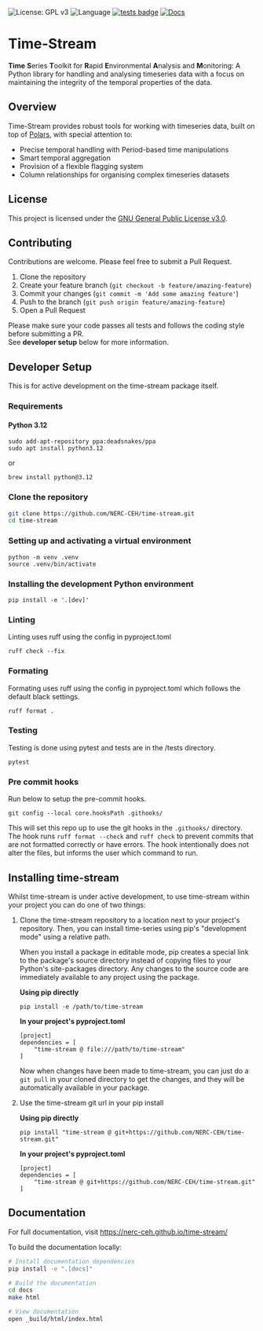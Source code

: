 ![License: GPL v3](https://img.shields.io/badge/License-GPLv3-blue.svg)
![Language](https://img.shields.io/github/languages/top/NERC-CEH/time-stream)
[![tests badge](https://github.com/NERC-CEH/time-stream/actions/workflows/pipeline.yml/badge.svg)](https://github.com/NERC-CEH/time-stream/actions)
[![Docs](https://img.shields.io/badge/docs-%F0%9F%93%9A%20online-blue)](https://nerc-ceh.github.io/time-stream)

# Time-Stream
**Time** **S**eries **T**oolkit for **R**apid **E**nvironmental **A**nalysis and **M**onitoring: A Python library 
for handling and analysing timeseries data with a focus on maintaining the integrity of the temporal properties of the 
data. 

## Overview

Time-Stream provides robust tools for working with timeseries data, built on top of [Polars](https://pola.rs/), 
with special attention to:

- Precise temporal handling with Period-based time manipulations
- Smart temporal aggregation
- Provision of a flexible flagging system
- Column relationships for organising complex timeseries datasets

## License

This project is licensed under the [GNU General Public License v3.0](LICENSE).

## Contributing

Contributions are welcome. Please feel free to submit a Pull Request.

1. Clone the repository
2. Create your feature branch (`git checkout -b feature/amazing-feature`)
3. Commit your changes (`git commit -m 'Add some amazing feature'`)
4. Push to the branch (`git push origin feature/amazing-feature`)
5. Open a Pull Request

Please make sure your code passes all tests and follows the coding style before submitting a PR.  
See **developer setup** below for more information.

## Developer Setup

This is for active development on the time-stream package itself. 

### Requirements

#### Python 3.12
```commandline
sudo add-apt-repository ppa:deadsnakes/ppa
sudo apt install python3.12
```
or
```commandline
brew install python@3.12
```


### Clone the repository

```bash
git clone https://github.com/NERC-CEH/time-stream.git
cd time-stream
```

### Setting up and activating a virtual environment

```commandline
python -m venv .venv
source .venv/bin/activate
```

### Installing the development Python environment

```commandline
pip install -e '.[dev]'
```

### Linting
Linting uses ruff using the config in pyproject.toml
```
ruff check --fix
```

### Formating
Formating uses ruff using the config in pyproject.toml which follows the default black settings.
```
ruff format .
```

### Testing
Testing is done using pytest and tests are in the /tests directory.
```
pytest
```

### Pre commit hooks
Run below to setup the pre-commit hooks.
```
git config --local core.hooksPath .githooks/
```
This will set this repo up to use the git hooks in the `.githooks/` directory. 
The hook runs `ruff format --check` and `ruff check` to prevent commits that are not formatted correctly or have errors. 
The hook intentionally does not alter the files, but informs the user which command to run.

## Installing time-stream

Whilst time-stream is under active development, to use time-stream within your project you can do one of two things:

1. Clone the time-stream repository to a location next to your project's repository. Then, you can install time-series using pip's
"development mode" using a relative path.
    
    When you install a package in editable mode, pip creates a special link to the package's source directory 
    instead of copying files to your Python's site-packages directory. Any changes to the source code are immediately 
    available to any project using the package.
    
    **Using pip directly**
    ```commandline
    pip install -e /path/to/time-stream
    ```
    
    **In your project's pyproject.toml**
    ```commandline
    [project]
    dependencies = [
        "time-stream @ file:///path/to/time-stream"
    ]
    ```
    
    Now when changes have been made to time-stream, you can just do a `git pull` in your cloned directory to get the 
    changes, and they will be automatically available in your package. 

2. Use the time-stream git url in your pip install

    **Using pip directly**
    ```commandline
    pip install "time-stream @ git+https://github.com/NERC-CEH/time-stream.git"
    ```
    
    **In your project's pyproject.toml**
    ```commandline
    [project]
    dependencies = [
        "time-stream @ git+https://github.com/NERC-CEH/time-stream.git"
    ]
    ```

## Documentation

For full documentation, visit https://nerc-ceh.github.io/time-stream/

To build the documentation locally:

```bash
# Install documentation dependencies
pip install -e ".[docs]"

# Build the documentation
cd docs
make html

# View documentation
open _build/html/index.html
```
